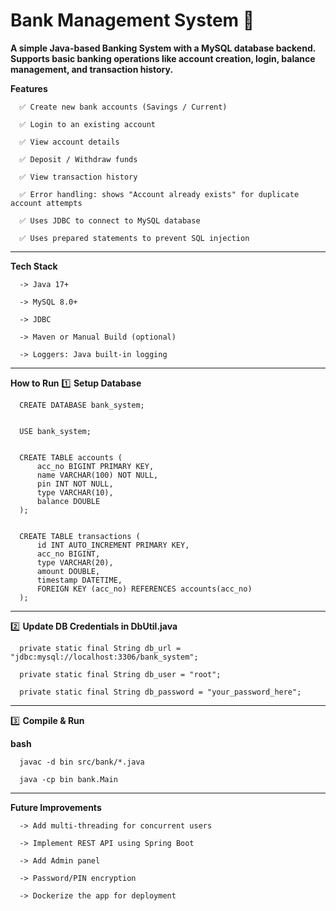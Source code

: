 ﻿# Bank Management System 🏦
 
****A simple Java-based Banking System with a MySQL database backend.
Supports basic banking operations like account creation, login, balance management, and transaction history.****

**Features**
    
      ✅ Create new bank accounts (Savings / Current)
      
      ✅ Login to an existing account
      
      ✅ View account details
      
      ✅ Deposit / Withdraw funds
      
      ✅ View transaction history
      
      ✅ Error handling: shows "Account already exists" for duplicate account attempts
      
      ✅ Uses JDBC to connect to MySQL database
      
      ✅ Uses prepared statements to prevent SQL injection

-------------------------------------------------------------------------------------------

**Tech Stack**
    
      -> Java 17+
      
      -> MySQL 8.0+
      
      -> JDBC
      
      -> Maven or Manual Build (optional)
      
      -> Loggers: Java built-in logging

-------------------------------------------------------------------------------------------

**How to Run**
1️⃣ **Setup Database**

      CREATE DATABASE bank_system;
    
      
      USE bank_system;
    
      
      CREATE TABLE accounts (
          acc_no BIGINT PRIMARY KEY,
          name VARCHAR(100) NOT NULL,
          pin INT NOT NULL,
          type VARCHAR(10),
          balance DOUBLE
      );
    
      
      CREATE TABLE transactions (
          id INT AUTO_INCREMENT PRIMARY KEY,
          acc_no BIGINT,
          type VARCHAR(20),
          amount DOUBLE,
          timestamp DATETIME,
          FOREIGN KEY (acc_no) REFERENCES accounts(acc_no)
      );

-------------------------------------------------------------------------------------------

2️⃣ **Update DB Credentials in DbUtil.java**

      private static final String db_url = "jdbc:mysql://localhost:3306/bank_system";
      
      private static final String db_user = "root";
      
      private static final String db_password = "your_password_here";

--------------------------------------------------------------------------------------------

3️⃣ **Compile & Run**

**bash**

      javac -d bin src/bank/*.java
      
      java -cp bin bank.Main

-------------------------------------------------------------------------------------------
  
**Future Improvements**

      -> Add multi-threading for concurrent users
      
      -> Implement REST API using Spring Boot
      
      -> Add Admin panel
      
      -> Password/PIN encryption
      
      -> Dockerize the app for deployment
